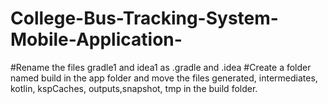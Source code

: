 # College-Bus-Tracking-System-Mobile-Application-
#Rename the files gradle1 and idea1 as .gradle and .idea
#Create a folder named build in the app folder and move the files generated, intermediates, kotlin, kspCaches, outputs,snapshot, tmp in the build folder.

